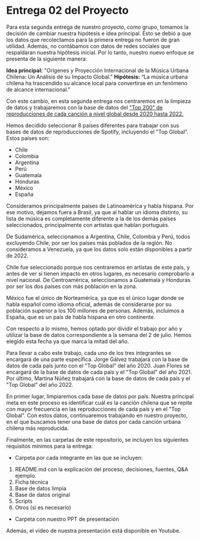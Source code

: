 # Entrega 02 del Proyecto

Para esta segunda entrega de nuestro proyecto, como grupo, tomamos la decisión de cambiar nuestra hipótesis e idea principal. Esto se debió a que los datos que recolectamos para la primera entrega no fueron de gran utilidad. Además, no contábamos con datos de redes sociales que respaldaran nuestra hipótesis inicial. Por lo tanto, nuestro nuevo enfoque se presenta de la siguiente manera:

__Idea principal:__ "Orígenes y Proyección Internacional de la Música Urbana Chilena: Un Análisis de su Impacto Global."
__Hipótesis:__ “La música urbana chilena ha trascendido su alcance local para convertirse en un fenómeno de alcance internacional.”

Con este cambio, en esta segunda entrega nos centraremos en la limpieza de datos y trabajaremos con la base de datos del ["Top 200" de reproducciones de cada canción a nivel global desde 2020 hasta 2022.](https://charts.spotify.com/charts/view/regional-global-weekly/2020-02-06)

Hemos decidido seleccionar 8 países diferentes para trabajar con sus bases de datos de reproducciones de Spotify, incluyendo el "Top Global". Estos países son:

* Chile
* Colombia
* Argentina
* Perú
* Guatemala
* Honduras
* México
* España

Consideramos principalmente países de Latinoamérica y habla hispana. Por ese motivo, dejamos fuera a Brasil, ya que al hablar un idioma distinto, su lista de música es completamente diferente a la de los demás países seleccionados, principalmente con artistas que hablan portugués. 

De Sudamérica, seleccionamos a Argentina, Chile, Colombia y Perú, todos excluyendo Chile, por ser los países más poblados de la región. No consideramos a Venezuela, ya que los datos solo están disponibles a partir de 2022.

Chile fue seleccionado porque nos centraremos en artistas de este país, y antes de ver si tienen impacto en otros lugares, es necesario comprobarlo a nivel nacional. De Centroamérica, seleccionamos a Guatemala y Honduras por ser los dos países con más población en la zona. 

México fue el único de Norteamérica, ya que es el único lugar donde se habla español como idioma oficial, además de considerarse por su población superior a los 100 millones de personas. Además, incluimos a España, que es un país de habla hispana en otro continente.

Con respecto a lo mismo, hemos optado por dividir el trabajo por año y utilizar la base de datos correspondiente a la semana del 2 de julio. Hemos elegido esta fecha ya que marca la mitad del año.

Para llevar a cabo este trabajo, cada uno de los tres integrantes se encargará de una parte específica. Jorge Gálvez trabajará con la base de datos de cada país junto con el "Top Global" del año 2020. Juan Flores se encargará de la base de datos de cada país y el "Top Global" del año 2021. Por último, Martina Núñez trabajará con la base de datos de cada país y el "Top Global" del año 2022.

En primer lugar, limpiaremos cada base de datos por país. Nuestra principal meta en este proceso es identificar cuál es la canción chilena que se repite con mayor frecuencia en las reproducciones de cada país y en el "Top Global". Con estos datos, continuaremos trabajando en nuestro proyecto, en el que buscamos tener una base de datos por cada canción urbana chilena más reproducida. 

Finalmente, en las carpetas de este repositorio, se incluyen los siguientes requisitos mínimos para la entrega:

* Carpeta por cada integrante en las que se incluyen:
1. README.md con la explicación del proceso, decisiones, fuentes, Q&A ejemplo.
1. Ficha técnica
1. Base de datos limpia
1. Base de datos original
1. Scripts
1. Otros (si es necesario)
* Carpeta con nuestro PPT de presentación

Además, el video de nuestra presentación está disponible en Youtube.
